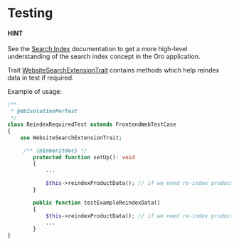 # Testing

#### HINT
See the [Search Index](../../../backend/architecture/tech-stack/search/index.md#search-index-overview) documentation to get a more high-level understanding of the search index concept in the Oro application.

Trait <a href="https://github.com/oroinc/orocommerce/blob/master/src/Oro/Bundle/WebsiteSearchBundle/Tests/Functional/WebsiteSearchExtensionTrait.php" target="_blank">WebsiteSearchExtensionTrait</a> contains methods which help reindex data in test if required.

Example of usage:

```php
/**
 * @dbIsolationPerTest
 */
class ReindexRequiredTest extends FrontendWebTestCase
{
    use WebsiteSearchExtensionTrait;

     /** {@inheritdoc} */
        protected function setUp(): void
        {
            ...

            $this->reindexProductData(); // if we need re-index product data in every test
        }

        public function testExampleReindexData()
        {
            $this->reindexProductData(); // if we need re-index product data in specific test
            ...
        }
}
```

<!-- Frontend -->
